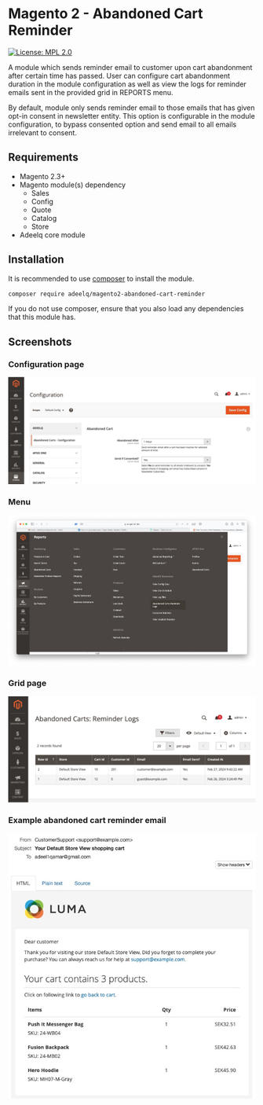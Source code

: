 Magento 2 - Abandoned Cart Reminder
 ======
 
[![License: MPL 2.0](https://img.shields.io/badge/License-MPL%202.0-brightgreen.svg)](../CoreConfigDataViewer/LICENSE)

A module which sends reminder email to customer upon cart abandonment after certain time has passed. User can configure cart abandonment duration in the module configuration as well as view the logs for reminder emails sent in the provided grid in REPORTS menu.

By default, module only sends reminder email to those emails that has given opt-in consent in newsletter entity. This option is configurable in the module configuration, to bypass consented option and send email to all emails irrelevant to consent. 

## Requirements

- Magento 2.3+
- Magento module(s) dependency
    - Sales
    - Config
    - Quote
    - Catalog
    - Store
- Adeelq core module

## Installation

It is recommended to use [composer](https://getcomposer.org) to install the module.

```bash
composer require adeelq/magento2-abandoned-cart-reminder
```
If you do not use composer, ensure that you also load any dependencies that this module has.

## Screenshots
### Configuration page
![config.jpeg](config.jpeg)

### Menu
![menu.jpeg](menu.jpeg)

### Grid page
![list.jpeg](list.jpeg)

### Example abandoned cart reminder email
![email_example.jpeg](email_example.jpeg)

